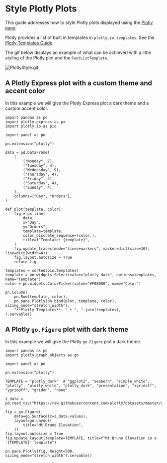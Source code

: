 # Style Plotly Plots

This guide addresses how to style Plotly plots displayed using the [Plotly pane](../../reference/panes/Plotly.md).

Plotly provides a list of built in templates in `plotly.io.templates`. See the [Plotly Templates Guide](https://plotly.com/python/templates/).

The gif below displays an example of what can be achieved with a little styling of the Plotly plot and the `FastListTemplate`.

![PlotlyStyle.gif](https://assets.holoviews.org/panel/thumbnails/gallery/styles/plotly-styles.gif)

## A Plotly Express plot with a custom theme and accent color

In this example we will give the Plotly Express plot a dark theme and a custom accent color.

```{pyodide}
import pandas as pd
import plotly.express as px
import plotly.io as pio

import panel as pn

pn.extension("plotly")

data = pd.DataFrame(
    [
        ("Monday", 7),
        ("Tuesday", 4),
        ("Wednesday", 9),
        ("Thursday", 4),
        ("Friday", 4),
        ("Saturday", 4),
        ("Sunday", 4),
    ],
    columns=["Day", "Orders"],
)

def plot(template, color):
    fig = px.line(
        data,
        x="Day",
        y="Orders",
        template=template,
        color_discrete_sequence=(color,),
        title=f"Template: {template}",
    )
    fig.update_traces(mode="lines+markers", marker=dict(size=10), line=dict(width=4))
    fig.layout.autosize = True
    return fig

templates = sorted(pio.templates)
template = pn.widgets.Select(value="plotly_dark", options=templates, name="Template")
color = pn.widgets.ColorPicker(value="#F08080", name="Color")

pn.Column(
    pn.Row(template, color),
    pn.pane.Plotly(pn.bind(plot, template, color), sizing_mode="stretch_width"),
    "**Plotly Templates**: " + ", ".join(templates),
).servable()
```

## A Plotly `go.Figure` plot with dark theme

In this example we will give the Plotly `go.Figure` plot a dark theme.

```{pyodide}
import pandas as pd
import plotly.graph_objects as go

import panel as pn

pn.extension("plotly")

TEMPLATE = "plotly_dark"  # "ggplot2", "seaborn", "simple_white", "plotly", "plotly_white", "plotly_dark", "presentation", "xgridoff", "ygridoff", "gridon", "none"

z_data = pd.read_csv("https://raw.githubusercontent.com/plotly/datasets/master/api_docs/mt_bruno_elevation.csv")

fig = go.Figure(
    data=go.Surface(z=z_data.values),
    layout=go.Layout(
        title="Mt Bruno Elevation",
    ))
fig.layout.autosize = True
fig.update_layout(template=TEMPLATE, title=f"Mt Bruno Elevation in a '{TEMPLATE}' template")

pn.pane.Plotly(fig, height=500, sizing_mode="stretch_width").servable()
```
